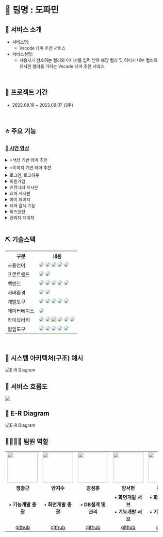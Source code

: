 # 🥕 팀명 : 도파민


## 👀 서비스 소개
* 서비스명:
  *  Vscode 테마 추천 서비스
* 서비스설명:
  *  사용자가 선호하는 컬러와 이미지를 입력 받아 해당 컬러 및 이미지 내부 컬러와 유사한 컬러를 가지는 Vscode 테마 추천 서비스 
<br>

## 📅 프로젝트 기간
- 2022.08.16 ~ 2022.09.07 (3주)
<br>

## ⭐ 주요 기능

### [🎥 시연 영상](https://youtu.be/RN_3gnuGoNQ)

<details>

<summary>⭐색상 기반 테마 추천</summary>

<!-- summary 아래 한칸 공백 두어야함 -->
<img src="ReadMeImg/colorSelect.png"  alt="colorSelect"/>

<br>

- 유저는 메인페이지에서 Color Select 버튼을 통해 색상 선택 화면으로 이동할 수 있음.
- 색상 선택 페이지에서 5개의 선호 컬러 및 자신의 주 사용 언어를 선택하고 버튼을 클릭하면 해당 색상과 유사한 색상을 가진 테마 8개를 추천 받을 수 있음
- 추천 받은 페이지에서 테마 이름을 클릭하면 테마 상세보기 페이지로 이동함
> [색상 기반 테마 추천 알고리즘 상세 설명](https://www.notion.so/1acc4fa14ba64faab8cace798c2adc7b#d7f451a54e1c4109941fea1c60223ee2)
  
</details>

<details>

<summary>⭐이미지 기반 테마 추천</summary>

<!-- summary 아래 한칸 공백 두어야함 -->
<img src="ReadMeImg/imageSelect.png"  alt="imageSelect"/>

<br>

- 유저는 메인페이지에서 Select image 버튼을 통해 로컬에 저장된 자신이 좋아하는 이미지를 선택할 수 있음.
- 이미지 선택 후 자신의 주 사용 언어를 선택하고 버튼을 클릭하면 이미지 내부에 주요 색상 5종과 유사한 색상을 가진 테마 8개를 추천 받을 수 있음.
- 추천 받은 페이지에서 테마 이름을 클릭하면 테마 상세보기 페이지로 이동함.
> [이미지 기반 테마 추천 알고리즘 상세 설명](https://www.notion.so/1acc4fa14ba64faab8cace798c2adc7b#708cb75f000e4659b4ff3330be8a3e50)
</details>


<details>

<summary>로그인, 로그아웃</summary>

<!-- summary 아래 한칸 공백 두어야함 -->
<img src="ReadMeImg/login.png"  alt="login"/>

<br>

- 사용자가 가입한 아이디와 비밀변호를 정확히 입력하면 로그인 할 수 있음
- 가입하지 않은 아이디 입력 혹은 비밀번호를 정확히 입력하지 않을 시 경고 창을 띄우며 입력란을 초기화함
- 카카오 API를 이용하여 간편 로그인 기능 구현
- 카카오로 간편 로그인한 회원은 자동으로 회원 가입됨
- 로그인한 회원의 회원 정보는 세션에 저장되어 유지되며 로그아웃 버튼을 클릭시 세션을 초기화하며 로그아웃 됨
  
</details>

<details>

<summary>회원가입</summary>

<!-- summary 아래 한칸 공백 두어야함 -->
<img src="ReadMeImg/register.png"  alt="register"/>

<br>

- 사용자는 아이디, 패스워드, 닉네임을 입력하면 회원가입 할 수 있음
- 이미 가입된 아이디, 패스워드와 패스워드 확인이 일치하게 입력하지 않을 시 혹은 입력 값 중 하나라도 공백을 입력한다면 각각 알림창을 띄워 사용자의 올바른 입력을 유도함
  
</details>

<details>

<summary>커뮤니티 게시판</summary>

<!-- summary 아래 한칸 공백 두어야함 -->
<img src="ReadMeImg/communityBoard.png"  alt="board"/>

<br>

- 커뮤니티 게시판은 인기글 게시판, 언어별(Python, Java, Html...) 게시판으로 구분됨
- 인기글 게시판은 전체 게시글을 조회수별로 정렬하여 보여줌, 언어별 게시판은 해당 카테고리별 게시글을 시간순으로 정렬하여 보여줌
- 게시판에서 게시글 제목을 클릭하면 게시글 상세보기 페이지로 이동하며 게시글에 좋아요를 누를 수 있음
- 로그인한 회원은 글 쓰기 및 자신이 쓴 글에 대한 수정, 삭제 권한을 가짐.
- 로그인한 회원은 댓글 쓰기 및 자신이 쓴 댓글에 대한 삭제 권한을 가짐.
- 게시판은 한번에 최대 20개의 게시글을 볼 수 있으며 더 많은 게시글을 보기 위해서는 페이지를 통해 이동해야함
- 유저는 한 화면상에서 최대 5개의 페이지를 클릭할 수 있고, 버튼을 통해 한번에 +-5페이지를 이동할 수 있음
  
</details>

<details>

<summary>테마 게시판</summary>

<!-- summary 아래 한칸 공백 두어야함 -->
<img src="ReadMeImg/themeBoard.png"  alt="theme"/>

<br>

- 테마 게시판은 Vscode에서 제공하는 테마 플러그인 설치시 적용할 수 있는 테마들을 테마 이름으로 구분된 형태로 확인할 수 있음.
- 테마 게시판에서 테마 이름을 클릭시 테마 상세보기 페이지로 이동함.
- 테마 상세보기 페이지는 기본적으로 테마 제작자, 테마 설치 횟수 유저들의 좋아요 개수등을 확인 할 수 있음
- 테마 상세보기 페이지에서 유저는 언어별, 폰트별 다른 테마 적용화면을 확인할 수 있음
- 테마 상세보기 페이지에서 유저는 좋아요 버튼을 통해 테마에 좋아요를 누를 수 있으며 이미 한번 좋아요한 테마에 좋아요를 클릭시 좋아요 취소됨.
- 테마 상세보기 페이지에서 유저는 인스톨 버튼을 통해 테마 설치 페이지로 이동할 수 있음.
- 테마 게시판은 한번에 최대 16개의 게시글을 볼 수 있으며 더 많은 게시글을 보기 위해서는 페이지를 통해 이동해야함
- 유저는 한 화면상에서 최대 5개의 페이지를 클릭할 수 있고, 버튼을 통해 한번에 +-5페이지를 이동할 수 있음.
  
</details>

<details>

<summary>마이 페이지</summary>

<!-- summary 아래 한칸 공백 두어야함 -->
<img src="ReadMeImg/myPage.png"  alt="mypage"/>

<br>

- 로그인한 사용자는 헤더의 메뉴를 통해 마이 페이지로 이동할 수 있음.
- 회원가입을 통해 가입한 회원은 마이페이지에서 닉네임과 패스워드를 수정할 수 있으며 회원 탈퇴 할 수 있음. 카카오 로그인한 회원은 마이페이지에서 회원 탈퇴만 가능함.
- 회원은 마이페이지 좌측 버튼을 통해 자신이 좋아요한 테마 및 작성한 게시글을 볼 수 있음.
- 좋아요한 테마는 한번에 최대 4개의 테마를 보여주며 더 많은 테마에 좋아요를 했을 시 하단의 버튼을 누르면 더 많은 테마를 확인 할 수 있으며 테마명을 클릭하면 테마 상세보기 페이지로 이동함
- 작성한 게시글은 제목, 작성일자, 조회수, 좋아요 수 등의 간략한 정보를 확인 할 수 있으며, 제목을 클릭시 상세보기 페이지로 이동함
  
</details>

<details>

<summary>테마 검색 기능</summary>

<!-- summary 아래 한칸 공백 두어야함 -->

- 사용자는 메인페이지의 검색란에서 키워드를 통해 해당 키워드를 가진 테마를 검색 할 수 있음.
- 해당 키워드를 가진 테마가 있다면 최대 8종류가 보여지고 테마명을 클릭하면 테마 상세보기 페이지로 이동할 수 있음
  
</details>

<details>

<summary>익스텐션</summary>

<!-- summary 아래 한칸 공백 두어야함 -->

- 사용자는 메인페이지 하단에서 Vscode의 유용한 익스텐션 정보를 확인 할 수 있음.
- 익스텐션 아이콘을 클릭 시 설치 페이지로 이동함
  
</details>

<details>

<summary>관리자 페이지</summary>

<!-- summary 아래 한칸 공백 두어야함 -->
<img src="ReadMeImg/admin.png"  alt="admin"/>

<br>

- 관리자 아이디로 로그인 시 헤더에서 관리자 페이지로 이동할 수 있음.
- 관리자는 모든 유저에 대한 삭제 권한을 가지며 유저 삭제를 할 수 있음.
  
</details>
<br>

## ⛏ 기술스택
<table>
    <tr>
        <th>구분</th>
        <th>내용</th>
    </tr>
    <tr>
        <td>사용언어</td>
        <td>
            <img src="https://img.shields.io/badge/Java-007396?style=for-the-badge&logo=java&logoColor=white" style="border-radius:15px"/>
            <img src="https://img.shields.io/badge/Python-3776AB?style=for-the-badge&logo=Python&logoColor=white" style="border-radius:15px">
            <img src="https://img.shields.io/badge/HTML5-E34F26?style=for-the-badge&logo=HTML5&logoColor=white" style="border-radius:15px"/>
            <img src="https://img.shields.io/badge/CSS3-1572B6?style=for-the-badge&logo=CSS3&logoColor=white" style="border-radius:15px"/>
            <img src="https://img.shields.io/badge/JavaScript-F7DF1E?style=for-the-badge&logo=JavaScript&logoColor=white" style="border-radius:15px"/>
        </td>
    </tr>
        <tr>
        <td>프론트앤드</td>
        <td>
            <img src="https://img.shields.io/badge/BootStrap-7952B3?style=for-the-badge&logo=BootStrap&logoColor=white" style="border-radius:15px"/>
            <img src="https://img.shields.io/badge/jquery-0769AD?style=for-the-badge&logo=jquery&logoColor=white" style="border-radius:15px"/>
        </td>
    </tr>
    <tr>
        <td>백앤드</td>
        <td>
            <img src="https://img.shields.io/badge/spring-6DB33F?style=for-the-badge&logo=spring&logoColor=white" style="border-radius:15px"/> 
            <img src="https://img.shields.io/badge/Jsp-007396?style=for-the-badge&logo=java&logoColor=white" style="border-radius:15px"/>
            <img src="https://img.shields.io/badge/Ajax-007396?style=for-the-badge&logo=java&logoColor=white" style="border-radius:15px"/>
            <img src="https://img.shields.io/badge/jstl-007396?style=for-the-badge&logo=java&logoColor=white" style="border-radius:15px"/>
            <img src="https://img.shields.io/badge/MyBatis-007396?style=for-the-badge&logo=java&logoColor=white" style="border-radius:15px"/>
        </td>
    </tr>
    <tr>
        <td>서버환경</td>
        <td>
            <img src="https://img.shields.io/badge/Apache Tomcat-D22128?style=for-the-badge&logo=Apache Tomcat&logoColor=white" style="border-radius:15px"/>
            <img src="https://img.shields.io/badge/flask-000000?style=for-the-badge&logo=flask&logoColor=white" style="border-radius:15px"/>
        </td>
    </tr>
    <tr>
        <td>개발도구</td>
        <td>
            <img src="https://img.shields.io/badge/VSCode-007ACC?style=for-the-badge&logo=VisualStudioCode&logoColor=white" style="border-radius:15px"/>
            <img src="https://img.shields.io/badge/Eclipse-2C2255?style=for-the-badge&logo=Eclipse&logoColor=white" style="border-radius:15px"/>
            <img src="https://img.shields.io/badge/Jupyter-F37626?style=for-the-badge&logoColor=white" style="border-radius:15px"/>
            <img src="https://img.shields.io/badge/dbeaver-003B57?style=for-the-badge&logoColor=white" style="border-radius:15px"/>
            <img src="https://img.shields.io/badge/sql developer-003B57?style=for-the-badge&logoColor=white" style="border-radius:15px"/>
        </td>
    </tr>
    <tr>
        <td>데이터베이스</td>
        <td>
            <img src="https://img.shields.io/badge/Oracle 11g-F80000?style=for-the-badge&logo=Oracle&logoColor=white" style="border-radius:15px"/>
        </td>
    </tr>
    <tr>
        <td>라이브러리</td>
        <td>
            <img src="https://img.shields.io/badge/Anaconda-44A833?style=for-the-badge&logo=Anaconda&logoColor=white" style="border-radius:15px"/>        
            <img src="https://img.shields.io/badge/Selenium-43B02A?style=for-the-badge&logo=Selenium&logoColor=white" style="border-radius:15px"/>
            <img src="https://img.shields.io/badge/opencv-5C3EE8?style=for-the-badge&logo=opencv&logoColor=white" wstyle="border-radius:15px"/>
            <img src="https://img.shields.io/badge/NumPy-013243?style=for-the-badge&logo=NumPy&logoColor=white" style="border-radius:15px"/>
            <img src="https://img.shields.io/badge/pandas-150458?style=for-the-badge&logo=pandas&logoColor=white" style="border-radius:15px"/>
            <img src="https://img.shields.io/badge/Scikit learn-F7931E?style=for-the-badge&logo=Scikit-learn&logoColor=white" style="border-radius:15px"/>
        </td>
    </tr>
    <tr>
        <td>협업도구</td>
        <td>
            <img src="https://img.shields.io/badge/git-F05032?style=for-the-badge&logo=git&logoColor=white" style="border-radius:15px"/>
            <img src="https://img.shields.io/badge/GitHub-181717?style=for-the-badge&logo=GitHub&logoColor=white" style="border-radius:15px"/>
            <img src="https://img.shields.io/badge/Notion-000000?style=for-the-badge&logo=notion&logoColor=white" style="border-radius:15px"/>
            <img src="https://img.shields.io/badge/slack-4A154B?style=for-the-badge&logo=slack&logoColor=white" style="border-radius:15px"/>
            <img src="https://img.shields.io/badge/discord-5865F2?style=for-the-badge&logo=discord&logoColor=white" style="border-radius:15px"/>
        </td>
    </tr>
    
</table>


<br>

## 📌 시스템 아키텍처(구조) 예시 
<img src="ReadMeImg/systemA.png" alt="E-R Diagram" style="border-radius:15px"/>
<br>

## 📌 서비스 흐름도
<img src="ReadMeImg/서비스흐름도.png">
<br>

## 📌 E-R Diagram
<img src="ReadMeImg/default_erd.png" alt="E-R Diagram" style="border-radius:15px"/>
<br>

<!-- ## 🖥 화면 구성 -->
<!-- 시연영상 잘라서  -->

## 👨‍👩‍👦‍👦 팀원 역할
<table>
  <tr>
    <!-- 정충근 -->
    <td align="center"><img src="ReadMeImg/정충근.png" width="100" height="100"/></td>
    <!-- 안지수 -->
    <td align="center"><img src="ReadMeImg/안지수.png" width="100" height="100"/></td>
    <!-- 강성훈 -->
    <td align="center"><img src="ReadMeImg/강성훈.png" width="100" height="100"/></td>
    <!-- 양서현 -->
    <td align="center"><img src="ReadMeImg/양서현.png" width="100" height="100"/></td>
    <!-- 김은지 -->
    <td align="center"><img src="ReadMeImg/김은지.png" width="100" height="100"/></td>
    <!-- 김화영 -->
    <td align="center"><img src="ReadMeImg/김화영.png" width="100" height="100"/></td>
  </tr>
  <tr>
    <td align="center"><strong>정충근</strong></td>
    <td align="center"><strong>안지수</strong></td>
    <td align="center"><strong>강성훈</strong></td>
    <td align="center"><strong>양서현</strong></td>
    <td align="center"><strong>김은지</strong></td>
    <td align="center"><strong>김화영</strong></td>
  </tr>
  <tr>
    <!-- 정충근 -->
    <td align="center"><b>• 기능개발 총괄</b></td>
    <!-- 안지수 -->
    <td align="center"><b>• 화면개발 총괄</b></td>
    <!-- 강성훈 -->
    <td align="center"><b>• DB설계 및 관리</b></td>
    <!-- 양서현 -->
    <td align="center"><b>• 화면개발 서브 <br> • 기능개발 서브</b></td>
    <!-- 김은지 -->
    <td align="center"><b>• 화면개발 서브 <br> • 기능개발 서브</b></td>
    <!-- 김화영 -->
    <td align="center"><b>• 화면개발 서브 <br> • 기능개발 서브</b></td>
  </tr>
  <tr>
    <!-- 정충근 -->
    <td align="center"><a href="https://github.com/PringlesHair" target='_blank'>github</a></td>
    <!-- 안지수 -->
    <td align="center"><a href="https://github.com/Scarlett0JS" target='_blank'>github</a></td>
    <!-- 강성훈 -->
    <td align="center"><a href="https://github.com/tmxjvm5" target='_blank'>github</a></td>
    <!-- 양서현 -->
    <td align="center"><a href="https://github.com/pyth1007" target='_blank'>github</a></td>
    <!-- 김은지 -->
    <td align="center"><a href="https://github.com/eunji78" target='_blank'>github</a></td>
    <!-- 김화영 -->
    <td align="center"><a href="https://github.com/dotoritoring" target='_blank'>github</a></td>
  </tr>
</table>
